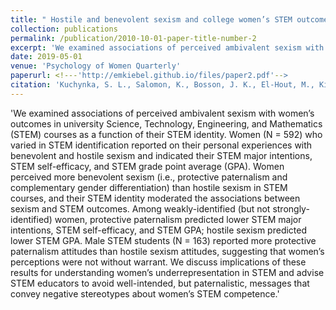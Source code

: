 ```yaml
---
title: " Hostile and benevolent sexism and college women’s STEM outcomes."
collection: publications
permalink: /publication/2010-10-01-paper-title-number-2
excerpt: 'We examined associations of perceived ambivalent sexism with women’s outcomes in university Science, Technology, Engineering, and Mathematics (STEM) courses as a function of their STEM identity.'
date: 2019-05-01
venue: 'Psychology of Women Quarterly'
paperurl: <!---'http://emkiebel.github.io/files/paper2.pdf'-->
citation: 'Kuchynka, S. L., Salomon, K., Bosson, J. K., El-Hout, M., Kiebel, E., Cooperman, C., & Toomey, R. (2017). &quot;Hostile and benevolent sexism and college women’s STEM outcomes.&quot; <i>Psychology of Women Quarterly, 42 </i>(1).'
---
```

'We examined associations of perceived ambivalent sexism with women’s outcomes in university Science, 
Technology, Engineering, and Mathematics (STEM) courses as a function of their STEM identity. Women 
(N = 592) who varied in STEM identification reported on their personal experiences with benevolent 
and hostile sexism and indicated their STEM major intentions, STEM self-efficacy, and STEM grade point 
average (GPA). Women perceived more benevolent sexism (i.e., protective paternalism and complementary 
gender differentiation) than hostile sexism in STEM courses, and their STEM identity moderated the 
associations between sexism and STEM outcomes. Among weakly-identified (but not strongly-identified)
women, protective paternalism predicted lower STEM major intentions, STEM self-efficacy, and STEM GPA; 
hostile sexism predicted lower STEM GPA. Male STEM students (N = 163) reported more protective paternalism 
attitudes than hostile sexism attitudes, suggesting that women’s perceptions were not without warrant. We 
discuss implications of these results for understanding women’s underrepresentation in STEM and advise STEM 
educators to avoid well-intended, but paternalistic, messages that convey negative stereotypes about women’s 
STEM competence.'

<!--- [Download paper here](http://academicpages.github.io/files/paper1.pdf)--> 

